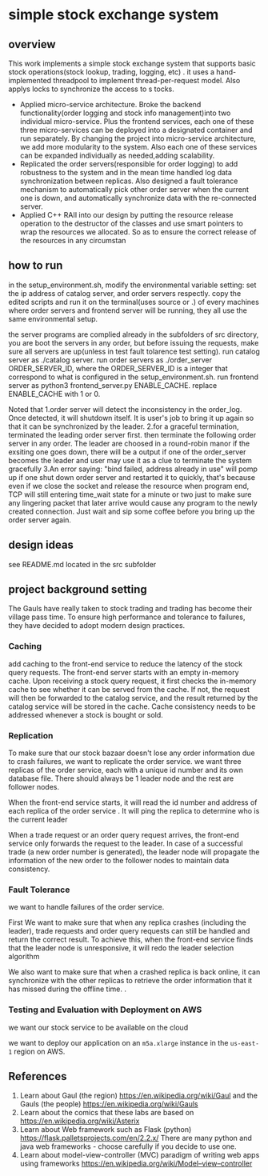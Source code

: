 # simple stock exchange system

## overview
This work implements a simple stock exchange system that supports basic stock operations(stock lookup, trading, logging, etc) .
it uses a hand-implemented threadpool to implement thread-per-request model. Also applys locks to synchronize the access to s
tocks. 
* Applied micro-service architecture. Broke the backend functionality(order logging and stock info management)into two
individual micro-service. Plus the frontend services, each one of these three micro-services can be deployed into a
designated container and run separately. By changing the project into micro-service architecture, we add more modularity
to the system. Also each one of these services can be expanded individually as needed,adding scalability.
* Replicated the order servers(responsible for order logging) to add robustness to the system and in the mean time handled
log data synchronization between replicas. Also designed a fault tolerance mechanism to automatically pick other order
server when the current one is down, and automatically synchronize data with the re-connected server.
* Applied C++ RAII into our design by putting the resource release operation to the destructor of the classes and use smart
pointers to wrap the resources we allocated. So as to ensure the correct release of the resources in any circumstan
## how to run
in the setup_environment.sh, modify the environmental variable setting: set the ip address of catalog server, and order servers respectly. copy the edited scripts and run it on the terminal(uses source or .) of every machines where order servers and frontend server will be running, they all use the same environmental setup.

the server programs are complied already in the subfolders of src directory, you are boot the servers in any order, but before issuing the requests, make sure all servers are up(unless in test fault tolarence test setting). run catalog server as ./catalog server. run order servers as ./order_server ORDER_SERVER_ID, where the ORDER_SERVER_ID is a integer that correspond to what is configured in the setup_environment.sh. run frontend server as python3 frontend_server.py ENABLE_CACHE. replace ENABLE_CACHE with 1 or 0. 

Noted that
1.order server will detect the inconsistency in the order_log. Once detected, it will shutdown itself. It is user's job to bring it up again so that it can be synchronized by the leader.
2.for a graceful termination, terminated the leading order server first. then terminate the following order server in any order. The leader are choosed in a round-robin manor if the exsiting one goes down, there will be a output if one of the order_server becomes the leader and user may use it as a clue to terminate the system gracefully
3.An error saying: "bind failed, address already in use" will pomp up if one shut down order server and restarted it to quickly, that's because even if we close the socket and release the resource when program end, TCP will still entering time_wait state for a minute or two just to make sure any lingering packet that later arrive would cause any program to the newly created connection. Just wait and sip some coffee before you bring up the order server again. 
## design ideas
see README.md located in the src subfolder
## project background setting

The Gauls have really taken to stock trading and trading has become their village pass time. To ensure 
high performance and tolerance to failures, they have decided to adopt modern design practices. 

### Caching

add caching to the front-end service to reduce the latency of the stock query
requests. The front-end server starts with an empty in-memory cache. Upon receiving a stock query
request, it first checks the in-memory cache to see whether it can be served from the cache. If not,
the request will then be forwarded to the catalog service, and the result returned by the catalog
service will be stored in the cache. Cache consistency needs to be addressed whenever a stock is bought or sold. 

### Replication

To make sure that our stock bazaar doesn't lose any order information due to crash failures, we want
to replicate the order service. we want three replicas of the order service, each with a unique id
number and its own database file. There should always be 1 leader node and the rest are follower
nodes.

When the front-end service starts, it will read the id number and address of each replica of the
order service . It will ping the replica to determine who is the current leader

When a trade request or an order query request arrives, the front-end service only forwards the
request to the leader. In case of a successful trade (a new order number is generated), the leader
node will propagate the information of the new order to the follower nodes to maintain data
consistency.

### Fault Tolerance

we want to handle failures of the order service. 

First We want to make sure that when any replica crashes (including the leader), trade requests and
order query requests can still be handled and return the correct result. To achieve this, when the
front-end service finds that the leader node is unresponsive, it will redo the leader selection
algorithm 

We also want to make sure that when a crashed replica is back online, it can synchronize with the
other replicas to retrieve the order information that it has missed during the offline time. .

### Testing and Evaluation with Deployment on AWS

we want our stock service to be available on the cloud

we want to deploy our application on an `m5a.xlarge` instance in the `us-east-1` region on AWS. 



## References

1. Learn about Gaul (the region) https://en.wikipedia.org/wiki/Gaul and the Gauls (the people) https://en.wikipedia.org/wiki/Gauls
2. Learn about the comics that these labs are based on https://en.wikipedia.org/wiki/Asterix
3. Learn about Web framework such as Flask (python) https://flask.palletsprojects.com/en/2.2.x/  There are many python and java web frameworks - choose carefully if you decide to use one.
4. Learn about model-view-controller (MVC) paradigm of writing web apps using frameworks https://en.wikipedia.org/wiki/Model–view–controller
